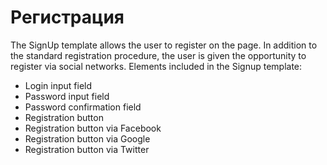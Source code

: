 # Регистрация

The SignUp template allows the user to register on the page.
In addition to the standard registration procedure, the user is given the opportunity to register via social networks.
Elements included in the Signup template:

- Login input field
- Password input field
- Password confirmation field
- Registration button
- Registration button via Facebook
- Registration button via Google
- Registration button via Twitter




